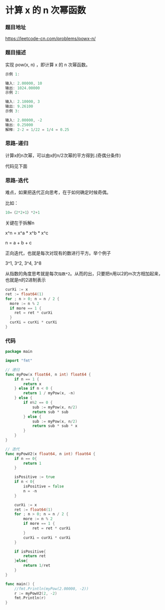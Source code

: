 # 计算 x 的 n 次幂函数

### 题目地址

https://leetcode-cn.com/problems/powx-n/

### 题目描述

实现 pow(x, n) ，即计算 x 的 n 次幂函数。

```go
示例 1:

输入: 2.00000, 10
输出: 1024.00000
示例 2:

输入: 2.10000, 3
输出: 9.26100
示例 3:

输入: 2.00000, -2
输出: 0.25000
解释: 2-2 = 1/22 = 1/4 = 0.25
```



### 思路-递归

计算x的n次幂，可以由x的n/2次幂的平方得到.(奇偶分条件)

代码见下面



### 思路-迭代

难点，如果把迭代正向思考，在于如何确定时候奇偶。

比如：

```go
10=（2*2+1）*2+1
```

关键在于拆解n

x^n = x^a * x^b * x^c

n = a + b + c

正向迭代，也就是每次对现有的数进行平方。举个例子

3^1, 3^2, 3^4, 3^8

从指数的角度思考就是每次`指数*2`。从而的出，只要把n用以2的m次方相加起来，也就是n的2进制表示

```go
curXi := x
ret := float64(1)
for ; n > 0; n = n / 2 {
  more := n % 2
  if more == 1 {
    ret = ret * curXi
  }
  curXi = curXi * curXi
}
```





### 代码

```go
package main

import "fmt"

// 递归
func myPow(x float64, n int) float64 {
	if n == 1 {
		return x
	} else if n < 0 {
		return 1 / myPow(x, -n)
	} else {
		if n%2 == 0 {
			sub := myPow(x, n/2)
			return sub * sub
		} else {
			sub := myPow(x, n/2)
			return sub * sub * x
		}
	}
}

// 迭代
func myPowV2(x float64, n int) float64 {
	if n == 0{
		return 1
	}

	isPositive := true
	if n < 0{
		isPositive = false
		n = -n
	}

	curXi := x
	ret := float64(1)
	for ; n > 0; n = n / 2 {
		more := n % 2
		if more == 1 {
			ret = ret * curXi
		}
		curXi = curXi * curXi
	}

	if isPositive{
		return ret
	}else{
		return 1/ret
	}
}

func main() {
	//fmt.Println(myPow(2.00000, -2))
	r := myPowV2(2, -2)
	fmt.Println(r)
}
```

